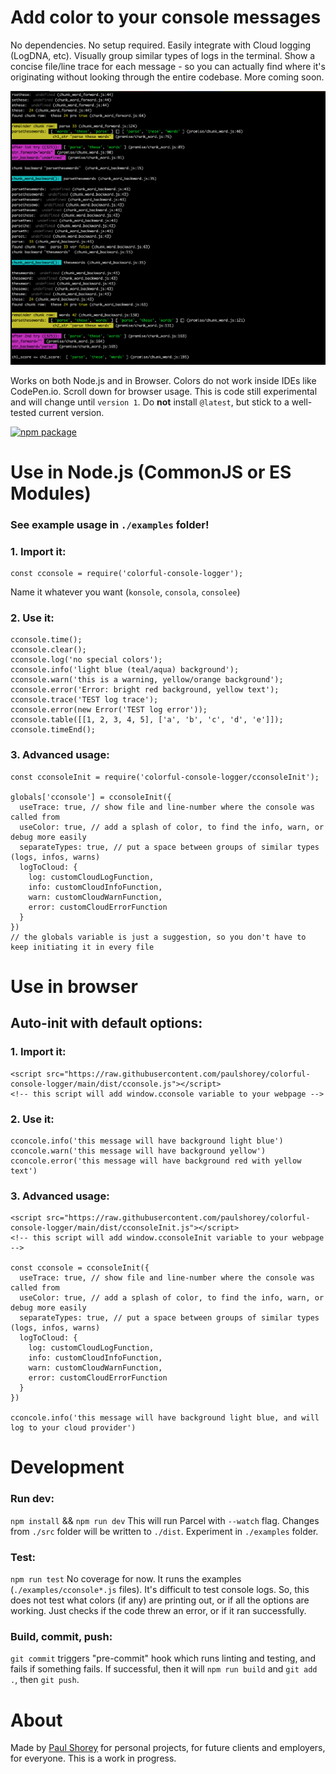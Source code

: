 # Add color to your console messages

No dependencies. No setup required. Easily integrate with Cloud logging (LogDNA, etc). Visually group similar types of logs in the terminal. Show a concise file/line trace for each message - so you can actually find where it's originating without looking through the entire codebase. More coming soon.

![Example screenshot](docs/examples/node--parse-str.png)

Works on both Node.js and in Browser. Colors do not work inside IDEs like CodePen.io. Scroll down for browser usage. This is code still experimental and will change until `version 1`. Do **not** install `@latest`, but stick to a well-tested current version.

[![npm package](https://img.shields.io/npm/v/colorful-console-logger.svg)](https://www.npmjs.com/package/colorful-console-logger)


##

# Use in Node.js (CommonJS or ES Modules)

### See example usage in `./examples` folder!

### 1. Import it:
```
const cconsole = require('colorful-console-logger');
```
Name it whatever you want (`konsole`, `consola`, `consolee`)


### 2. Use it:
```
cconsole.time();
cconsole.clear();
cconsole.log('no special colors');
cconsole.info('light blue (teal/aqua) background');
cconsole.warn('this is a warning, yellow/orange background');
cconsole.error('Error: bright red background, yellow text');
cconsole.trace('TEST log trace');
cconsole.error(new Error('TEST log error'));
cconsole.table([[1, 2, 3, 4, 5], ['a', 'b', 'c', 'd', 'e']]);
cconsole.timeEnd();
```

### 3. Advanced usage:

```
const cconsoleInit = require('colorful-console-logger/cconsoleInit');

globals['cconsole'] = cconsoleInit({
  useTrace: true, // show file and line-number where the console was called from
  useColor: true, // add a splash of color, to find the info, warn, or debug more easily
  separateTypes: true, // put a space between groups of similar types (logs, infos, warns)
  logToCloud: {
    log: customCloudLogFunction,
    info: customCloudInfoFunction,
    warn: customCloudWarnFunction,
    error: customCloudErrorFunction
  }
})
// the globals variable is just a suggestion, so you don't have to keep initiating it in every file
```


##

# Use in browser


## Auto-init with default options:

### 1. Import it:
```
<script src="https://raw.githubusercontent.com/paulshorey/colorful-console-logger/main/dist/cconsole.js"></script>
<!-- this script will add window.cconsole variable to your webpage -->
```

### 2. Use it:
```
cconcole.info('this message will have background light blue')
cconcole.warn('this message will have background yellow')
cconcole.error('this message will have background red with yellow text')
```

### 3. Advanced usage:

```
<script src="https://raw.githubusercontent.com/paulshorey/colorful-console-logger/main/dist/cconsoleInit.js"></script>
<!-- this script will add window.cconsoleInit variable to your webpage -->

const cconsole = cconsoleInit({
  useTrace: true, // show file and line-number where the console was called from
  useColor: true, // add a splash of color, to find the info, warn, or debug more easily
  separateTypes: true, // put a space between groups of similar types (logs, infos, warns)
  logToCloud: {
    log: customCloudLogFunction,
    info: customCloudInfoFunction,
    warn: customCloudWarnFunction,
    error: customCloudErrorFunction
  }
})

cconcole.info('this message will have background light blue, and will log to your cloud provider')
```

##

# Development

### Run dev:
`npm install` && `npm run dev`
This will run Parcel with `--watch` flag. Changes from `./src` folder will be written to `./dist`. Experiment in `./examples` folder.

### Test:
`npm run test` No coverage for now. It runs the examples (`./examples/cconsole*.js` files). It's difficult to test console logs. So, this does not test what colors (if any) are printing out, or if all the options are working. Just checks if the code threw an error, or if it ran successfully.

### Build, commit, push:
`git commit` triggers "pre-commit" hook which runs linting and testing, and fails if something fails. If successful, then it will `npm run build` and `git add .`, then `git push`.


##

# About

Made by [Paul Shorey](https://paulshorey.com) for personal projects, for future clients and employers, for everyone. This is a work in progress.
